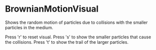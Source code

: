# BrownianMotionVisual

Shows the random motion of particles due to collisions with the smaller particles in the medium.

Press 'r' to reset visual.
Press 's' to show the smaller particles that cause the collisions.
Press 't' to show the trail of the larger particles.

